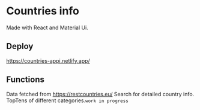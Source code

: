 # Countries info

Made with React and Material Ui.

## Deploy

https://countries-appi.netlify.app/

## Functions

Data fetched from https://restcountries.eu/
Search for detailed country info.
TopTens of different categories.`work in progress`
